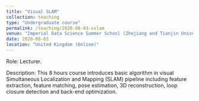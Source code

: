 ```yaml
---
title: "Visual SLAM"
collection: teaching
type: "Undergraduate course"
permalink: /teaching/2020-08-03-vslam
venue: "Imperial Data Science Summer School (Zhejiang and Tianjin University)"
date: 2020-08-03
location: "United Kingdom (Online)"
---
```


Role: Lecturer.

Description: This 8 hours course introduces basic algorithm in visual Simultaneous Localization and Mapping (SLAM) pipeline including feature extraction, feature matching, pose estimation, 3D reconstruction, loop closure detection and back-end optimization.
